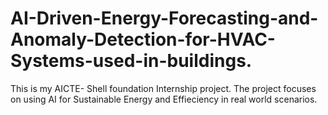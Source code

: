 # AI-Driven-Energy-Forecasting-and-Anomaly-Detection-for-HVAC-Systems-used-in-buildings.

This is my AICTE- Shell foundation Internship project.
The project focuses on using AI for Sustainable Energy and Effieciency in real world scenarios.
